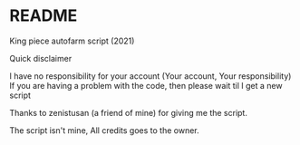 # README
King piece autofarm script (2021) 

Quick disclaimer

I have no responsibility for your account (Your account, Your responsibility)
If you are having a problem with the code, then please wait til I get a new script

Thanks to zenistusan (a friend of mine) for giving me the script.

The script isn't mine, All credits goes to the owner.

